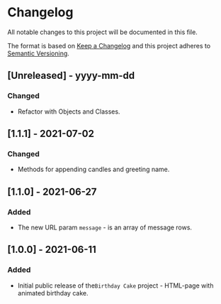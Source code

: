 # Changelog

All notable changes to this project will be documented in this file.

The format is based on [Keep a Changelog](http://keepachangelog.com/) and this project adheres to [Semantic Versioning](http://semver.org/).

## [Unreleased] - yyyy-mm-dd

### Changed

- Refactor with Objects and Classes.

## [1.1.1] - 2021-07-02

### Changed

- Methods for appending candles and greeting name.

## [1.1.0] - 2021-06-27

### Added

- The new URL param `message` - is an array of message rows.

## [1.0.0] - 2021-06-11

### Added

- Initial public release of the`Birthday Cake` project - HTML-page with animated birthday cake.
